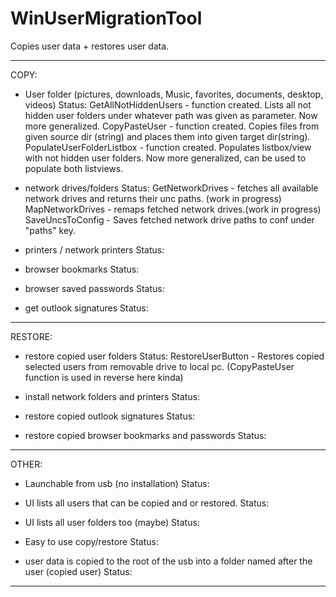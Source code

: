 # WinUserMigrationTool
Copies user data + restores user data.

------------------------------------------------------------------------------------------
COPY:

- User folder (pictures, downloads, Music, favorites, documents, desktop, videos)
Status:
GetAllNotHiddenUsers - function created. Lists all not hidden user folders under whatever path was given as parameter. Now more generalized.
CopyPasteUser - function created. Copies files from given source dir (string) and places them into given target dir(string).
PopulateUserFolderListbox - function created. Populates listbox/view with not hidden user folders. Now more generalized, can be used to populate both listviews.

- network drives/folders
Status:
GetNetworkDrives - fetches all available network drives and returns their unc paths. (work in progress)
MapNetworkDrives - remaps fetched network drives.(work in progress)
SaveUncsToConfig - Saves fetched network drive paths to conf under "paths" key.

- printers / network printers
Status:


- browser bookmarks
Status:


- browser saved passwords
Status:


- get outlook signatures
Status:


------------------------------------------------------------------------------------------

RESTORE:

- restore copied user folders
Status:
RestoreUserButton - Restores copied selected users from removable drive to local pc. (CopyPasteUser function is used in reverse here kinda)

- install network folders and printers
Status:


- restore copied outlook signatures
Status:


- restore copied browser bookmarks and passwords
Status:


------------------------------------------------------------------------------------------

OTHER:

- Launchable from usb (no installation)
Status:


- UI lists all users that can be copied and or restored.
Status:


- UI lists all user folders too (maybe)
Status:


- Easy to use copy/restore
Status:


- user data is copied to the root of the usb into a folder named after the user (copied user)
Status:


------------------------------------------------------------------------------------------
